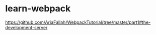 # learn-webpack

https://github.com/AriaFallah/WebpackTutorial/tree/master/part1#the-development-server
